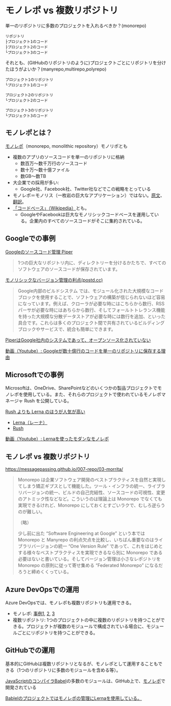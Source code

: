 
# モノレポ vs 複数リポジトリ

単一のリポジトリに多数のプロジェクトを入れるべきか？(monorepo)

```
リポジトリ
├プロジェクト1のコード
├プロジェクト2のコード
└プロジェクト3のコード
```

それとも、(GitHubのリポジトリのように)プロジェクトごとにリポジトリを分けたほうがよいか？(manyrepo,multirepo,polyrepo)

```
プロジェクト1のリポジトリ
└プロジェクト1のコード

プロジェクト2のリポジトリ
└プロジェクト2のコード

プロジェクト3のリポジトリ
└プロジェクト3のコード
```

## モノレポとは？

[モノレポ](https://en.wikipedia.org/wiki/Monorepo)（monorepo, monolithic repository）モノリポとも
- 複数のアプリのソースコードを単一のリポジトリに格納
  - 数百万～数千万行のソースコード
  - 数十万～数十億ファイル
  - 数GB～数TB
- 大企業での採用が多い: 
  - Google社、Facebook社、Twitter社などでこの戦略をとっている
- モノレポ＝モノリス（一枚岩の巨大なアプリケーション）ではない。[原文](https://blog.nrwl.io/misconceptions-about-monorepos-monorepo-monolith-df1250d4b03c)、[翻訳](https://www.graat.co.jp/blogs/ck1099bcoeud60830rf0ej0ix)。
- [「コードベース」（Wikipedia）](https://ja.wikipedia.org/wiki/%E3%82%B3%E3%83%BC%E3%83%89%E3%83%99%E3%83%BC%E3%82%B9)とも。
  - GoogleやFacebookは巨大なモノリシックコードベースを運用している。企業内のすべてのソースコードがそこに集約されている。

## Googleでの事例

[Googleのソースコード管理 Piper](https://www.school.ctc-g.co.jp/columns/nakai2/nakai220.html)

> 1つの巨大なリポジトリ内に、ディレクトリーを分けるかたちで、すべてのソフトウェアのソースコードが保存されています。

[モノリシックなバージョン管理の利点(postd.cc)](https://postd.cc/monorepo/)


> Google内部のビルドシステム では、モジュール化された大規模なコードブロックを使用することで、ソフトウェアの構築が信じられないほど容易になっています。例えば、クローラが必要な時にはこちらから数行、RSSパーサが必要な時にはあちらから数行、そしてフォールトトレランス機能を持った大規模な分散データストアが必要な時には数行を追加、といった具合です。これらは多くのプロジェクト間で共有されているビルディングブロックやサービスで、統合も簡単にできます。


[PiperはGoogle社内のシステムであって、オープンソース化されていない](https://stackoverflow.com/questions/46391415/is-there-an-open-source-equivalent-to-piper-googles-version-control-tool)

[動画（Youtube）: Googleが数十億行のコードを単一のリポジトリに保存する理由](https://www.youtube.com/watch?v=W71BTkUbdqE)

## Microsoftでの事例

Microsoftは、OneDrive、SharePointなどのいくつかの製品プロジェクトでモノレポを使用している。また、それらのプロジェクトで使われているモノレポマネージャ Rush を公開している。

[Rush よりも Lerna のほうが人気が高い](https://www.npmtrends.com/@microsoft/rush-vs-lerna-vs-oao-vs-bolt)

- [Lerna（レーナ）](https://github.com/lerna/lerna)
- [Rush](https://rushjs.io/)

[動画（Youtube）: Lernaを使ったモダンなモノレポ](https://www.youtube.com/watch?v=ZSdCNf1ncOE)

## モノレポ vs 複数リポジトリ

https://messagepassing.github.io/007-repo/03-morrita/

> Monorepo は企業ソフトウェア開発のベストプラクティスを自然と実現してしまう矯正ギプスとして機能した。ツール・インフラの統一、ライブラリバージョンの統一、ビルドの自己完結性、ソースコードの可視性、変更のアトミック性などなど。こういうのは理論上は Monorepo でなくても実現できるけれど、Monorepo にしておくとすごいラクで、むしろ逆らうのが難しい。
> 
> （略）
> 
> 少し前に出た “Software Engineering at Google” という本では Monorepo と Manyrepo の利点欠点を比較し、いちばん重要なのはライブラリバージョンの統一 “One Version Rule” であって、これをはじめとする様々なベストプラクティスを実現できるなら別に Monorepo である必要はないと書いている。そしてバージョン管理は小さなレポジトリを Monorepo の原則に従って寄せ集める “Federated Monorepo” になるだろうと締めくくっている。

## Azure DevOpsでの運用

Azure DevOpsでは、モノレポも複数リポジトリも運用できる。

- モノレポ: [事例1](https://julie.io/writing/monorepo-pipelines-in-azure-devops/), [2](https://florian-rappl.de/Articles/Page/390), [3](https://tech-lead.eu/architecture/monorepo-in-azure-devops/)
- 複数リポジトリ: 1つのプロジェクトの中に複数のリポジトリを持つことができる。プロジェクトが複数のモジュールで構成されている場合に、モジュールごとにリポジトリを持つことができる。

## GitHubでの運用

基本的にGitHubは複数リポジトリとなるが、モノレポとして運用することもできる（1つのリポジトリに多数のモジュールを含める等）。

[JavaScriptのコンパイラBabel](https://babeljs.io/)の多数のモジュールは、GitHub上で、[モノレポ](https://github.com/babel/babel/blob/master/packages/README.md)で開発されている

[Bablelのプロジェクトではモノレポの管理にLernaを使用している。](http://shokai.org/blog/archives/10574)